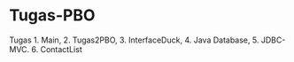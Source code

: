# Tugas-PBO
Tugas 1. Main,
      2. Tugas2PBO,
      3. InterfaceDuck,
      4. Java Database,
      5. JDBC-MVC.
      6. ContactList
